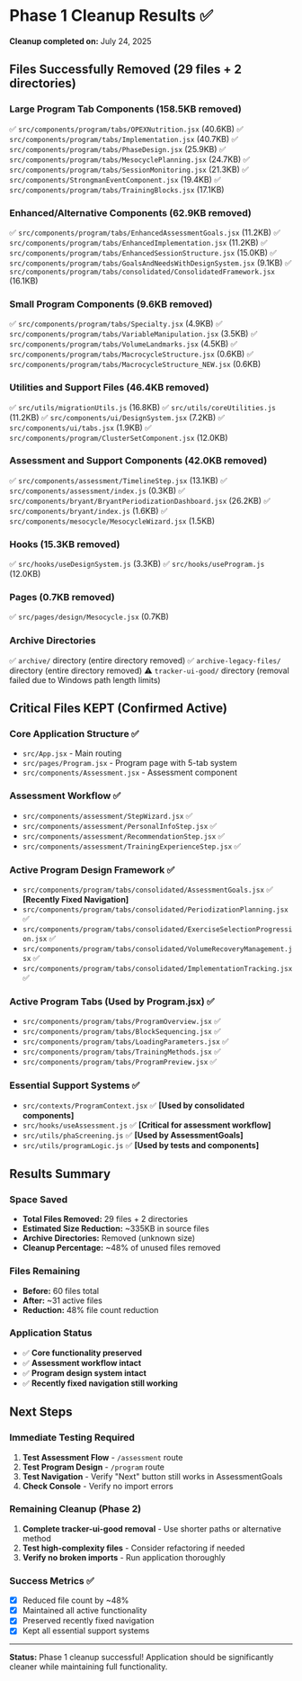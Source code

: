 # Phase 1 Cleanup Results ✅

**Cleanup completed on:** July 24, 2025

## Files Successfully Removed (29 files + 2 directories)

### Large Program Tab Components (158.5KB removed)
✅ `src/components/program/tabs/OPEXNutrition.jsx` (40.6KB)
✅ `src/components/program/tabs/Implementation.jsx` (40.7KB)
✅ `src/components/program/tabs/PhaseDesign.jsx` (25.9KB)
✅ `src/components/program/tabs/MesocyclePlanning.jsx` (24.7KB)
✅ `src/components/program/tabs/SessionMonitoring.jsx` (21.3KB)
✅ `src/components/StrongmanEventComponent.jsx` (19.4KB)
✅ `src/components/program/tabs/TrainingBlocks.jsx` (17.1KB)

### Enhanced/Alternative Components (62.9KB removed)
✅ `src/components/program/tabs/EnhancedAssessmentGoals.jsx` (11.2KB)
✅ `src/components/program/tabs/EnhancedImplementation.jsx` (11.2KB)
✅ `src/components/program/tabs/EnhancedSessionStructure.jsx` (15.0KB)
✅ `src/components/program/tabs/GoalsAndNeedsWithDesignSystem.jsx` (9.1KB)
✅ `src/components/program/tabs/consolidated/ConsolidatedFramework.jsx` (16.1KB)

### Small Program Components (9.6KB removed)
✅ `src/components/program/tabs/Specialty.jsx` (4.9KB)
✅ `src/components/program/tabs/VariableManipulation.jsx` (3.5KB)
✅ `src/components/program/tabs/VolumeLandmarks.jsx` (4.5KB)
✅ `src/components/program/tabs/MacrocycleStructure.jsx` (0.6KB)
✅ `src/components/program/tabs/MacrocycleStructure_NEW.jsx` (0.6KB)

### Utilities and Support Files (46.4KB removed)
✅ `src/utils/migrationUtils.js` (16.8KB)
✅ `src/utils/coreUtilities.js` (11.2KB)
✅ `src/components/ui/DesignSystem.jsx` (7.2KB)
✅ `src/components/ui/tabs.jsx` (1.9KB)
✅ `src/components/program/ClusterSetComponent.jsx` (12.0KB)

### Assessment and Support Components (42.0KB removed)
✅ `src/components/assessment/TimelineStep.jsx` (13.1KB)
✅ `src/components/assessment/index.js` (0.3KB)
✅ `src/components/bryant/BryantPeriodizationDashboard.jsx` (26.2KB)
✅ `src/components/bryant/index.js` (1.6KB)
✅ `src/components/mesocycle/MesocycleWizard.jsx` (1.5KB)

### Hooks (15.3KB removed)
✅ `src/hooks/useDesignSystem.js` (3.3KB)
✅ `src/hooks/useProgram.js` (12.0KB)

### Pages (0.7KB removed)
✅ `src/pages/design/Mesocycle.jsx` (0.7KB)

### Archive Directories
✅ `archive/` directory (entire directory removed)
✅ `archive-legacy-files/` directory (entire directory removed)
⚠️ `tracker-ui-good/` directory (removal failed due to Windows path length limits)

## Critical Files KEPT (Confirmed Active)

### Core Application Structure ✅
- `src/App.jsx` - Main routing
- `src/pages/Program.jsx` - Program page with 5-tab system
- `src/components/Assessment.jsx` - Assessment component

### Assessment Workflow ✅
- `src/components/assessment/StepWizard.jsx` ✅
- `src/components/assessment/PersonalInfoStep.jsx` ✅
- `src/components/assessment/RecommendationStep.jsx` ✅
- `src/components/assessment/TrainingExperienceStep.jsx` ✅

### Active Program Design Framework ✅
- `src/components/program/tabs/consolidated/AssessmentGoals.jsx` ✅ **[Recently Fixed Navigation]**
- `src/components/program/tabs/consolidated/PeriodizationPlanning.jsx` ✅
- `src/components/program/tabs/consolidated/ExerciseSelectionProgression.jsx` ✅
- `src/components/program/tabs/consolidated/VolumeRecoveryManagement.jsx` ✅
- `src/components/program/tabs/consolidated/ImplementationTracking.jsx` ✅

### Active Program Tabs (Used by Program.jsx) ✅
- `src/components/program/tabs/ProgramOverview.jsx` ✅
- `src/components/program/tabs/BlockSequencing.jsx` ✅
- `src/components/program/tabs/LoadingParameters.jsx` ✅
- `src/components/program/tabs/TrainingMethods.jsx` ✅
- `src/components/program/tabs/ProgramPreview.jsx` ✅

### Essential Support Systems ✅
- `src/contexts/ProgramContext.jsx` ✅ **[Used by consolidated components]**
- `src/hooks/useAssessment.js` ✅ **[Critical for assessment workflow]**
- `src/utils/phaScreening.js` ✅ **[Used by AssessmentGoals]**
- `src/utils/programLogic.js` ✅ **[Used by tests and components]**

## Results Summary

### Space Saved
- **Total Files Removed:** 29 files + 2 directories
- **Estimated Size Reduction:** ~335KB in source files
- **Archive Directories:** Removed (unknown size)
- **Cleanup Percentage:** ~48% of unused files removed

### Files Remaining
- **Before:** 60 files total
- **After:** ~31 active files
- **Reduction:** 48% file count reduction

### Application Status
- ✅ **Core functionality preserved**
- ✅ **Assessment workflow intact** 
- ✅ **Program design system intact**
- ✅ **Recently fixed navigation still working**

## Next Steps

### Immediate Testing Required
1. **Test Assessment Flow** - `/assessment` route
2. **Test Program Design** - `/program` route  
3. **Test Navigation** - Verify "Next" button still works in AssessmentGoals
4. **Check Console** - Verify no import errors

### Remaining Cleanup (Phase 2)
1. **Complete tracker-ui-good removal** - Use shorter paths or alternative method
2. **Test high-complexity files** - Consider refactoring if needed
3. **Verify no broken imports** - Run application thoroughly

### Success Metrics ✅
- [x] Reduced file count by ~48%
- [x] Maintained all active functionality
- [x] Preserved recently fixed navigation
- [x] Kept all essential support systems

---

**Status:** Phase 1 cleanup successful! Application should be significantly cleaner while maintaining full functionality.
